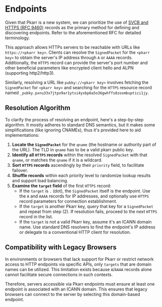 # Endpoints

Given that Pkarr is a new system, we can prioritize the use of [SVCB and HTTPS (RFC 9460)](https://www.rfc-editor.org/rfc/rfc9460.pdf) records as the primary method for defining and discovering endpoints. Refer to the aforementioned RFC for detailed terminology.

This approach allows HTTPs servers to be reachable with URLs like `https://<pkarr key>`. Clients can resolve the `SignedPacket` for the `<pkarr key>` to obtain the server's IP address through `A` or `AAAA` records. Additionally, the `HTTPS` record can provide the server's port number and other beneficial parameters like encrypted client hello and ALPN (supporting http2/http3).

Similarly, resolving a URL like `pubky://<pkarr key>` involves fetching the `SignedPacket` for `<pkarr key>` and searching for the `HTTPS` resource record named `_pubky.pxnu33x7jtpx9ar1ytsi4yxbp6a5o36gwhffs8zoxmbuptici1jy`.

## Resolution Algorithm

To clarify the process of resolving an endpoint, here's a step-by-step algorithm. It mostly adheres to standard DNS semantics, but it makes some simplifications (like ignoring CNAMEs), thus it's provided here to aid implementations:

1. **Locate the `SignedPacket`** for the `qname` (the hostname or authority part of the URL). The TLD in `qname` has to be a valid pkarr public key.
2. **Identify all `HTTPS` records** within the resolved `SignedPacket` with that `qname`, or matches the `qname` if it is a wildcard.
3. **Sort `HTTPS` records** ascendingly by their `priority` field, to facilitate failover.
4. **Shuffle records** within each priority level to randomize lookup results and support load balancing.
5. **Examine the `target` field** of the first `HTTPS` record:
   - If the `target` is `.` (dot), the `SignedPacket` itself is the endpoint. Use the `A` and `AAAA` records for IP addresses, and optionally use `HTTPS` record parameters for connection establishment.
   - If the `target` is another Pkarr key, query that key for a `SignedPacket` and repeat from step (2). If resolution fails, proceed to the next `HTTPS` record in the list.
   - If the `target` is not a valid Pkarr key, assume it's an ICANN domain name. Use standard DNS resolvers to find the endpoint's IP address or delegate to a conventional HTTP client for resolution.

## Compatibility with Legacy Browsers

In environments or browsers that lack support for Pkarr or restrict network access to HTTP endpoints via specific APIs, only `targets` that are domain names can be utilized. This limitation exists because `A`/`AAAA` records alone cannot facilitate secure connections in such contexts.

Therefore, servers accessible via Pkarr endpoints must ensure at least one endpoint is associated with an ICANN domain. This ensures that legacy browsers can connect to the server by selecting this domain-based endpoint.
